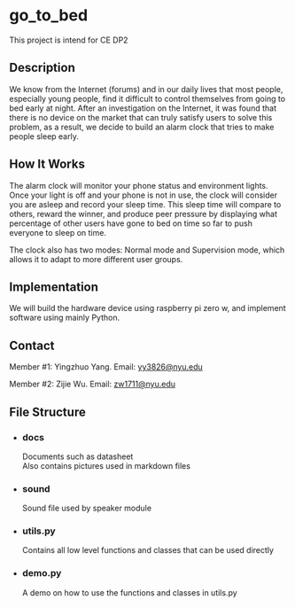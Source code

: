 # go_to_bed
This project is intend for CE DP2

## Description
We know from the Internet (forums) and in our daily lives that most people, especially young people, find it difficult to control themselves from going to bed early at night. 
After an investigation on the Internet, it was found that there is no device on the market that can truly satisfy users to solve this problem, as a result, we decide to build an alarm clock that tries to make people sleep early.

## How It Works
The alarm clock will monitor your phone status and environment lights. Once your light is off and your phone is not in use, the clock will consider you are asleep and record your sleep time. This sleep time will compare to others, reward the winner, and produce peer pressure by displaying what percentage of other users have gone to bed on time so far to push everyone to sleep on time.

The clock also has two modes: Normal mode and Supervision mode, which allows it to adapt to more different user groups. 

## Implementation
We will build the hardware device using raspberry pi zero w, and implement software using mainly Python.

## Contact
Member #1: 
Yingzhuo Yang.
Email: yy3826@nyu.edu

Member #2: 
Zijie Wu.
Email: zw1711@nyu.edu

## File Structure
- ### docs
    Documents such as datasheet \
    Also contains pictures used in markdown files
- ### sound
    Sound file used by speaker module
- ### utils.py
    Contains all low level functions and classes that can be used directly
- ### demo.py
    A demo on how to use the functions and classes in utils.py